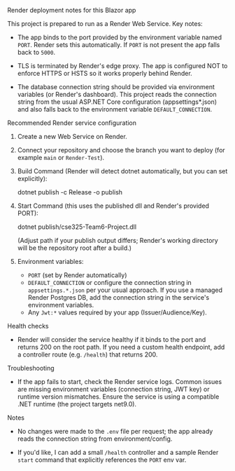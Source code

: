 Render deployment notes for this Blazor app

This project is prepared to run as a Render Web Service. Key notes:

- The app binds to the port provided by the environment variable named `PORT`.
  Render sets this automatically. If `PORT` is not present the app falls
  back to `5000`.

- TLS is terminated by Render's edge proxy. The app is configured NOT to
  enforce HTTPS or HSTS so it works properly behind Render.

- The database connection string should be provided via environment
  variables (or Render's dashboard). This project reads the connection
  string from the usual ASP.NET Core configuration (appsettings\*.json) and
  also falls back to the environment variable `DEFAULT_CONNECTION`.

Recommended Render service configuration

1. Create a new Web Service on Render.
2. Connect your repository and choose the branch you want to deploy (for
   example `main` or `Render-Test`).
3. Build Command (Render will detect dotnet automatically, but you can set explicitly):

   dotnet publish -c Release -o publish

4. Start Command (this uses the published dll and Render's provided PORT):

   dotnet publish/cse325-Team6-Project.dll

   (Adjust path if your publish output differs; Render's working directory
   will be the repository root after a build.)

5. Environment variables:
   - `PORT` (set by Render automatically)
   - `DEFAULT_CONNECTION` or configure the connection string in
     `appsettings.*.json` per your usual approach. If you use a managed
     Render Postgres DB, add the connection string in the service's
     environment variables.
   - Any `Jwt:*` values required by your app (Issuer/Audience/Key).

Health checks

- Render will consider the service healthy if it binds to the port and
  returns 200 on the root path. If you need a custom health endpoint, add
  a controller route (e.g. `/health`) that returns 200.

Troubleshooting

- If the app fails to start, check the Render service logs. Common issues
  are missing environment variables (connection string, JWT key) or
  runtime version mismatches. Ensure the service is using a compatible
  .NET runtime (the project targets net9.0).

Notes

- No changes were made to the `.env` file per request; the app already
  reads the connection string from environment/config.

- If you'd like, I can add a small `/health` controller and a sample
  Render `start` command that explicitly references the `PORT` env var.
